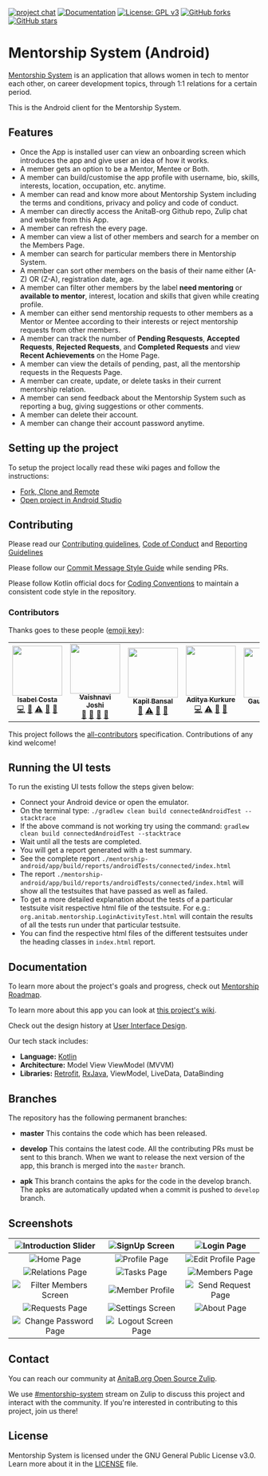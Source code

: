 
[![project chat](https://img.shields.io/badge/zulip-join_chat-brightgreen.svg?logo=zulip)](https://anitab-org.zulipchat.com/#narrow/stream/222534-mentorship-system)
[![Documentation](https://img.shields.io/badge/documentation-mentorship--android-green.svg)](https://anitab-org.github.io/mentorship-android/)
[![License: GPL v3](https://img.shields.io/badge/License-GPL%20v3-blue.svg?logo=GNU)](http://www.gnu.org/licenses/gpl-3.0)
[![GitHub forks](https://img.shields.io/github/forks/anitab-org/mentorship-android?style=social)](https://github.com/anitab-org/mentorship-android/network)
[![GitHub stars](https://img.shields.io/github/stars/anitab-org/mentorship-android?style=social)](https://github.com/anitab-org/mentorship-android/stargazers)

# Mentorship System (Android)

[Mentorship System](https://github.com/anitab-org/mentorship-backend) is an application that allows women in tech to mentor each other, on career development topics, through 1:1 relations for a certain period.

This is the Android client for the Mentorship System.

## Features
* Once the App is installed user can view an onboarding screen which introduces the app and give user an idea of how it works.
* A member gets an option to be a Mentor, Mentee or Both.
* A member can build/customise the app profile with username, bio, skills, interests, location, occupation, etc. anytime.
* A member can read and know more about Mentorship System including the terms and conditions, privacy and policy and code of conduct.
* A member can directly access the AnitaB-org Github repo, Zulip chat and website from this App.
* A member can refresh the every page.
* A member can view a list of other members and search for a member on the Members Page.
* A member can search for particular members there in Mentorship System.
* A member can sort other members on the basis of their name either (A-Z) OR (Z-A), registration date, age.
* A member can filter other members by the label **need mentoring** or **available to mentor**, interest, location and skills that given while creating profile.
* A member can either send mentorship requests to other members as a Mentor or Mentee according to their interests or reject mentorship requests from other members.
* A member can track the number of **Pending Resquests**, **Accepted Requests**, **Rejected Requests**, and **Completed Requests** and view **Recent Achievements** on the Home Page.
* A member can view the details of pending, past, all the mentorship requests in the Requests Page.
* A member can create, update, or delete tasks in their current mentorship relation.
* A member can send feedback about the Mentorship System such as reporting a bug, giving suggestions or other comments.
* A member can delete their account.
* A member can change their account password anytime.

## Setting up the project

To setup the project locally read these wiki pages and follow the instructions:

 - [Fork, Clone and Remote](https://github.com/anitab-org/mentorship-android/wiki/Fork%2C-Clone-%26-Remote)
 - [Open project in Android Studio](https://github.com/anitab-org/mentorship-android/wiki/Open-the-project-in-Android-Studio)

## Contributing

Please read our [Contributing guidelines](https://github.com/anitab-org/mentorship-android/blob/develop/.github/CONTRIBUTING.md), [Code of Conduct](http://systers.io/code-of-conduct) and [Reporting Guidelines](http://systers.io/reporting-guidelines)

Please follow our [Commit Message Style Guide](https://github.com/anitab-org/mentorship-android/wiki/Commit-Message-Style-Guide) while sending PRs.

Please follow Kotlin official docs for [Coding Conventions](https://kotlinlang.org/docs/reference/coding-conventions.html) to maintain a consistent code style in the repository.

### Contributors

Thanks goes to these people ([emoji key](https://github.com/all-contributors/all-contributors#emoji-key)):

<!-- ALL-CONTRIBUTORS-LIST:START - Do not remove or modify this section -->
<!-- prettier-ignore-start -->
<!-- markdownlint-disable -->
<table>
  <tr>
    <td align="center"><a href="https://isabelcosta.github.io/"><img src="https://avatars.githubusercontent.com/u/11148726?v=4?s=100" width="100px;" alt=""/><br /><sub><b>Isabel Costa</b></sub></a><br /><a href="https://github.com/anitab-org/mentorship-android/commits?author=isabelcosta" title="Code">💻</a> <a href="#maintenance-isabelcosta" title="Maintenance">🚧</a> <a href="https://github.com/anitab-org/mentorship-android/commits?author=isabelcosta" title="Tests">⚠️</a> <a href="https://github.com/anitab-org/mentorship-android/commits?author=isabelcosta" title="Documentation">📖</a> <a href="#design-isabelcosta" title="Design">🎨</a></td>
    <td align="center"><a href="https://github.com/vj-codes"><img src="https://avatars.githubusercontent.com/u/60894542?v=4?s=100" width="100px;" alt=""/><br /><sub><b>Vaishnavi Joshi</b></sub></a><br /><a href="#maintenance-vj-codes" title="Maintenance">🚧</a> <a href="#design-vj-codes" title="Design">🎨</a> <a href="https://github.com/anitab-org/mentorship-android/pulls?q=is%3Apr+reviewed-by%3Avj-codes" title="Reviewed Pull Requests">👀</a> <a href="#userTesting-vj-codes" title="User Testing">📓</a></td>
    <td align="center"><a href="https://github.com/devkapilbansal"><img src="https://avatars.githubusercontent.com/u/42766576?v=4?s=100" width="100px;" alt=""/><br /><sub><b>Kapil Bansal</b></sub></a><br /><a href="#maintenance-devkapilbansal" title="Maintenance">🚧</a> <a href="https://github.com/anitab-org/mentorship-android/commits?author=devkapilbansal" title="Tests">⚠️</a> <a href="https://github.com/anitab-org/mentorship-android/pulls?q=is%3Apr+reviewed-by%3Adevkapilbansal" title="Reviewed Pull Requests">👀</a> <a href="#userTesting-devkapilbansal" title="User Testing">📓</a></td>
    <td align="center"><a href="https://github.com/epicadk"><img src="https://avatars.githubusercontent.com/u/56596662?v=4?s=100" width="100px;" alt=""/><br /><sub><b>Aditya Kurkure</b></sub></a><br /><a href="https://github.com/anitab-org/mentorship-android/commits?author=epicadk" title="Code">💻</a> <a href="https://github.com/anitab-org/mentorship-android/commits?author=epicadk" title="Tests">⚠️</a> <a href="https://github.com/anitab-org/mentorship-android/pulls?q=is%3Apr+reviewed-by%3Aepicadk" title="Reviewed Pull Requests">👀</a> <a href="#userTesting-epicadk" title="User Testing">📓</a></td>
    <td align="center"><a href="https://github.com/gaurivn"><img src="https://avatars.githubusercontent.com/u/48416306?v=4?s=100" width="100px;" alt=""/><br /><sub><b>Gauri V. Nair</b></sub></a><br /><a href="#maintenance-gaurivn" title="Maintenance">🚧</a> <a href="https://github.com/anitab-org/mentorship-android/pulls?q=is%3Apr+reviewed-by%3Agaurivn" title="Reviewed Pull Requests">👀</a></td>
  </tr>
</table>

<!-- markdownlint-restore -->
<!-- prettier-ignore-end -->

<!-- ALL-CONTRIBUTORS-LIST:END -->

This project follows the [all-contributors](https://github.com/all-contributors/all-contributors) specification.
Contributions of any kind welcome!

## Running the UI tests

To run the existing UI tests follow the steps given below:
* Connect your Android device or open the emulator.
* On the terminal type: `./gradlew clean build connectedAndroidTest --stacktrace`
* If the above command is not working try using the command: `gradlew clean build connectedAndroidTest --stacktrace`
* Wait until all the tests are completed.
* You will get a report generated with a test summary.
* See the complete report `./mentorship-android/app/build/reports/androidTests/connected/index.html`
* The report `./mentorship-android/app/build/reports/androidTests/connected/index.html` will show all the testsuites that have passed as well as failed.
* To get a more detailed explanation about the tests of a particular testsuite visit respective html file of the testsuite.
  For e.g.: `org.anitab.mentorship.LoginActivityTest.html` will contain the results of all the tests run under that particular testsuite.
* You can find the respective html files of the different testsuites under the heading classes in `index.html` report.

## Documentation

To learn more about the project's goals and progress, check out [Mentorship Roadmap](https://github.com/orgs/anitab-org/projects/2).

To learn more about this app you can look at [this project's wiki](https://github.com/anitab-org/mentorship-android/wiki).

Check out the design history at [User Interface Design](https://github.com/anitab-org/mentorship-android/wiki/User-Interface-Design).

Our tech stack includes:
- **Language:** [Kotlin](https://kotlinlang.org/)
- **Architecture:** Model View ViewModel (MVVM)
- **Libraries:** [Retrofit](http://square.github.io/retrofit/), [RxJava](https://github.com/ReactiveX/RxJava), ViewModel, LiveData, DataBinding

## Branches

The repository has the following permanent branches:

 * **master** This contains the code which has been released.

 * **develop** This contains the latest code. All the contributing PRs must be sent to this branch. When we want to release the next version of the app, this branch is merged into the `master` branch.

 * **apk** This branch contains the apks for the code in the develop branch. The apks are automatically updated when a commit is pushed to `develop` branch.

## Screenshots
|![Introduction Slider](https://user-images.githubusercontent.com/63957920/107955208-86743280-6fc3-11eb-9d5f-0e1031beb992.jpeg)|![SignUp Screen](https://user-images.githubusercontent.com/63957920/107955263-968c1200-6fc3-11eb-952d-def226ef1174.jpeg)|![Login Page](https://user-images.githubusercontent.com/63957920/107955213-883df600-6fc3-11eb-9d43-768a25f11aff.jpeg)|
|:---:|:---:|:---:|
|![Home Page](https://user-images.githubusercontent.com/63957920/107955205-84aa6f00-6fc3-11eb-95c7-4db92f18f6df.jpeg)|![Profile Page](https://user-images.githubusercontent.com/63957920/107955253-94c24e80-6fc3-11eb-9463-39aa50cb382c.jpeg)|![Edit Profile Page](https://user-images.githubusercontent.com/63957920/107955188-7f4d2480-6fc3-11eb-8698-66f41d6ae835.jpeg)|
|![Relations Page](https://user-images.githubusercontent.com/63957920/107955255-955ae500-6fc3-11eb-8d00-2664a2dce0cc.jpeg)|![Tasks Page](https://user-images.githubusercontent.com/63957920/107955267-9724a880-6fc3-11eb-9b20-c11ee5013014.jpeg)|![Members Page](https://user-images.githubusercontent.com/63957920/107955249-9429b800-6fc3-11eb-9a67-9a9cdafcb8ba.jpeg)|
|![Filter Members Screen](https://user-images.githubusercontent.com/63957920/107955194-81af7e80-6fc3-11eb-8ce7-c08d7e39b22a.jpeg)|![Member Profile](https://user-images.githubusercontent.com/63957920/107955215-8a07b980-6fc3-11eb-90b8-cde542c517bd.jpeg)|![Send Request Page](https://user-images.githubusercontent.com/63957920/107955259-95f37b80-6fc3-11eb-9e4f-5a284d82195a.jpeg)|
|![Requests Page](https://user-images.githubusercontent.com/63957920/107955257-955ae500-6fc3-11eb-8aec-488ed1cd8e0a.jpeg)|![Settings Screen](https://user-images.githubusercontent.com/63957920/107955260-95f37b80-6fc3-11eb-8862-4e0668c6d6e1.jpeg)|![About Page](https://user-images.githubusercontent.com/63957920/107955159-76f4e980-6fc3-11eb-87f8-464d6e9b9db4.jpeg)|
|![Change Password Page](https://user-images.githubusercontent.com/63957920/107955177-7bb99d80-6fc3-11eb-8a61-729001a3c330.jpeg)|![Logout Screen Page](https://user-images.githubusercontent.com/57872757/126679249-89fb62d3-8dd0-4ec8-a8f5-865d92df57bb.jpg)|
## Contact

You can reach our community at [AnitaB.org Open Source Zulip](https://anitab-org.zulipchat.com/).

We use [#mentorship-system](https://anitab-org.zulipchat.com/#narrow/stream/222534-mentorship-system) stream on Zulip to discuss this project and interact with the community. If you're interested in contributing to this project, join us there!

## License

Mentorship System is licensed under the GNU General Public License v3.0. Learn more about it in the [LICENSE](LICENSE) file.
